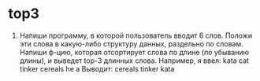 # top3
1) Напиши программу, в которой пользователь вводит 6 слов. Положи эти слова в какую-либо структуру данных, раздельно по словам. Напиши ф-цию, которая отсортирует слова по длине (по убыванию длины), и выведет top-3 длинных слова. 
Например, я ввел: kata cat tinker cereals he a
Выводит: cereals tinker kata
